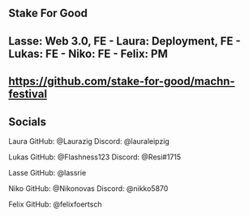 ## Stake For Good

## Lasse: Web 3.0, FE - Laura: Deployment, FE - Lukas: FE - Niko: FE - Felix: PM

## https://github.com/stake-for-good/machn-festival

## Socials
Laura
GitHub: @Laurazig
Discord: @lauraleipzig

Lukas
GitHub: @Flashness123
Discord: @Resi#1715

Lasse
GitHub: @lassrie

Niko
GitHub: @Nikonovas
Discord: @nikko5870

Felix
GitHub: @felixfoertsch
